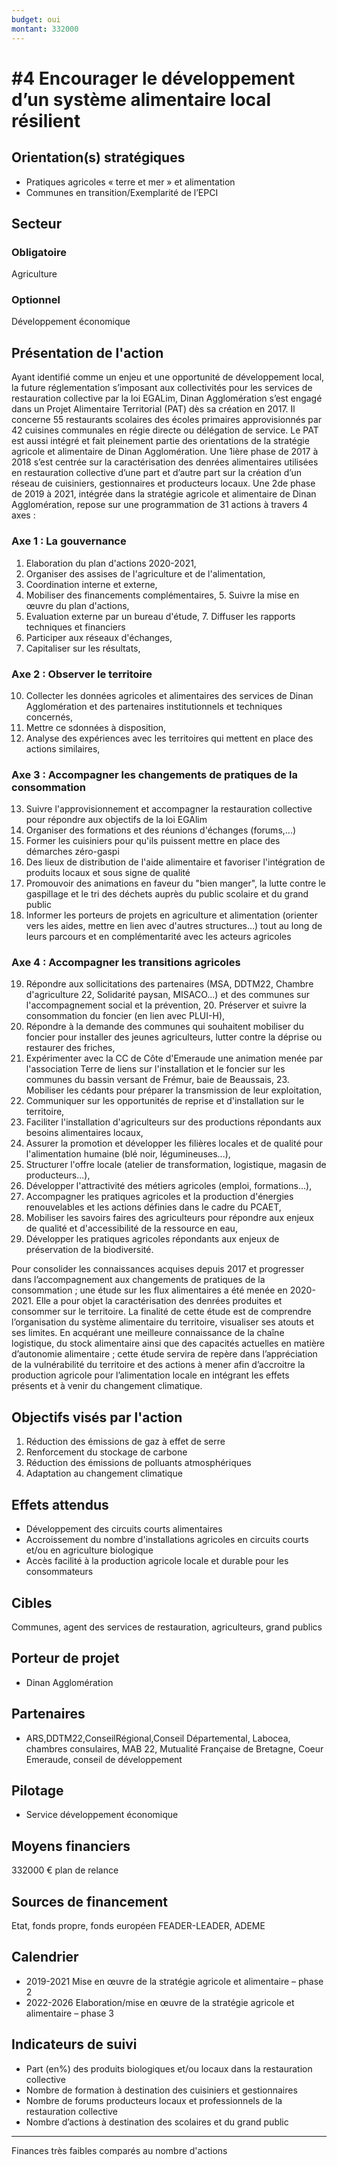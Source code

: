 ```yaml
---
budget: oui
montant: 332000
---
```


# #4 Encourager le développement d’un système alimentaire local résilient

## Orientation(s) stratégiques

- Pratiques agricoles « terre et mer » et alimentation
- Communes en transition/Exemplarité de l’EPCI

## Secteur
### Obligatoire

Agriculture

### Optionnel

Développement économique

## Présentation de l'action

Ayant identifié comme un enjeu et une opportunité de développement local, la future réglementation s’imposant aux collectivités pour les services de restauration collective par la loi EGALim, Dinan Agglomération s’est engagé dans un Projet Alimentaire Territorial (PAT) dès sa création en 2017. Il concerne 55 restaurants scolaires des écoles primaires approvisionnés par 42 cuisines communales en régie directe ou délégation de service. Le PAT est aussi intégré et fait pleinement partie des orientations de la stratégie agricole et alimentaire de Dinan Agglomération.
Une 1ière phase de 2017 à 2018 s’est centrée sur la caractérisation des denrées alimentaires utilisées en restauration collective d’une part et d’autre part sur la création d’un réseau de cuisiniers, gestionnaires et producteurs locaux. Une 2de phase de 2019 à 2021, intégrée dans la stratégie agricole et alimentaire de Dinan Agglomération, repose sur
une programmation de 31 actions à travers 4 axes :
### Axe 1 : La gouvernance
1. Elaboration du plan d'actions 2020-2021,
2. Organiser des assises de l'agriculture et de l'alimentation,
3. Coordination interne et externe,
4. Mobiliser des financements complémentaires, 5. Suivre la mise en œuvre du plan d'actions,
6. Evaluation externe par un bureau d'étude, 7. Diffuser les rapports techniques et financiers
8. Participer aux réseaux d'échanges,
9. Capitaliser sur les résultats,
### Axe 2 : Observer le territoire
10. Collecter les données agricoles et alimentaires des services de Dinan Agglomération et des partenaires institutionnels et techniques concernés,
11. Mettre ce sdonnées à disposition,
12. Analyse des expériences avec les territoires qui
mettent en place des actions similaires,
### Axe 3 : Accompagner les changements de pratiques de la consommation
13. Suivre l'approvisionnement et accompagner la restauration collective pour répondre aux objectifs de la loi EGAlim
14. Organiser des formations et des réunions d'échanges (forums,...)
15. Former les cuisiniers pour qu'ils puissent mettre en place des démarches zéro-gaspi
16. Des lieux de distribution de l'aide alimentaire et favoriser l'intégration de produits locaux et sous signe de qualité
17. Promouvoir des animations en faveur du "bien manger", la lutte contre le gaspillage et le tri des déchets auprès du public scolaire et du grand public
18. Informer les porteurs de projets en agriculture et alimentation (orienter vers les aides, mettre en lien avec d'autres structures...) tout au long de leurs parcours et en complémentarité avec les acteurs agricoles
### Axe 4 : Accompagner les transitions agricoles
19. Répondre aux sollicitations des partenaires (MSA, DDTM22, Chambre d'agriculture 22, Solidarité paysan, MISACO...) et des communes sur l'accompagnement social et la prévention, 20. Préserver et suivre la consommation du foncier (en lien avec PLUI-H),
21. Répondre à la demande des communes qui souhaitent mobiliser du foncier pour installer des jeunes agriculteurs, lutter contre la déprise ou restaurer des friches,
22. Expérimenter avec la CC de Côte d'Emeraude une animation menée par l'association Terre de liens sur l'installation et le foncier sur les communes du bassin versant de Frémur, baie de Beaussais, 23. Mobiliser les cédants pour préparer la transmission de leur exploitation,
24. Communiquer sur les opportunités de reprise et d'installation sur le territoire,
25. Faciliter l'installation d'agriculteurs sur des productions répondants aux besoins alimentaires locaux,
26. Assurer la promotion et développer les filières locales et de qualité pour l'alimentation humaine (blé noir, légumineuses...),
27. Structurer l'offre locale (atelier de transformation, logistique, magasin de producteurs...),
28. Développer l'attractivité des métiers agricoles (emploi, formations...),
29. Accompagner les pratiques agricoles et la production d'énergies renouvelables et les actions définies dans le cadre du PCAET,
30. Mobiliser les savoirs faires des agriculteurs pour répondre aux enjeux de qualité et d'accessibilité de la ressource en eau,
31. Développer les pratiques agricoles répondants aux enjeux de préservation de la biodiversité.

Pour consolider les connaissances acquises depuis 2017 et progresser dans l’accompagnement aux changements de pratiques de la consommation ; une étude sur les flux alimentaires a été menée en 2020-2021. Elle a pour objet la caractérisation des denrées produites et consommer sur le territoire. La finalité de cette étude est de comprendre l’organisation du système alimentaire du territoire, visualiser ses atouts et ses limites. En acquérant une meilleure connaissance de la chaîne logistique, du stock alimentaire ainsi que des capacités actuelles en matière d’autonomie alimentaire ; cette étude servira de repère dans l’appréciation de la vulnérabilité du territoire et des actions à mener afin d’accroitre la production agricole pour l’alimentation locale en intégrant les effets présents et à venir du changement climatique.

## Objectifs visés par l'action

1. Réduction des émissions de gaz à effet de serre
2. Renforcement du stockage de carbone
7. Réduction des émissions de polluants atmosphériques
9. Adaptation au changement climatique

## Effets attendus

- Développement des circuits courts alimentaires
- Accroissement du nombre d'installations agricoles en circuits courts et/ou en agriculture biologique
- Accès facilité à la production agricole locale et durable pour les consommateurs

## Cibles

Communes, agent des services de restauration, agriculteurs, grand publics

## Porteur de projet

- Dinan Agglomération

## Partenaires

- ARS,DDTM22,ConseilRégional,Conseil Départemental, Labocea, chambres consulaires, MAB 22, Mutualité Française de Bretagne, Coeur Emeraude, conseil de développement

## Pilotage

- Service développement économique

## Moyens financiers

332000 € plan de relance

## Sources de financement

Etat, fonds propre, fonds européen FEADER-LEADER, ADEME

## Calendrier

- 2019-2021 Mise en œuvre de la stratégie agricole et alimentaire – phase 2
- 2022-2026 Elaboration/mise en œuvre de la stratégie agricole et alimentaire – phase 3

## Indicateurs de suivi


- Part (en%) des produits biologiques et/ou locaux dans la restauration collective
- Nombre de formation à destination des cuisiniers et gestionnaires
- Nombre de forums producteurs locaux et professionnels de la restauration collective
- Nombre d’actions à destination des scolaires et du grand public

---

Finances très faibles comparés au nombre d'actions
